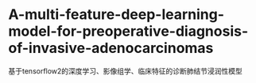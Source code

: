 # A-multi-feature-deep-learning-model-for-preoperative-diagnosis-of-invasive-adenocarcinomas
基于tensorflow2的深度学习、影像组学、临床特征的诊断肺结节浸润性模型
